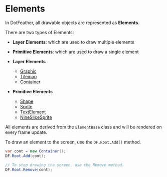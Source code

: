 # Elements

In DotFeather, all drawable objects are represented as **Elements**.

There are two types of Elements:
- **Layer Elements**: which are used to draw multiple elements
- **Primitive Elements**: which are used to draw a single element

- **Layer Elements**
	- [Graphic](graphic.md)
	- [Tilemap](tilemap.md)
	- [Container](container.md)
- **Primitive Elements**
	- [Shape](shape.md)
	- [Sprite](sprite.md)
	- [TextElement](text.md)
	- [NineSliceSprite](9slice.md)

All elements are derived from the `ElementBase` class and will be rendered on every frame update.

To draw an element to the screen, use the `DF.Root.Add()` method.

```cs
var cont = new Container();
DF.Root.Add(cont);

// To stop drawing the screen, use the Remove method.
DF.Root.Remove(cont);
```
